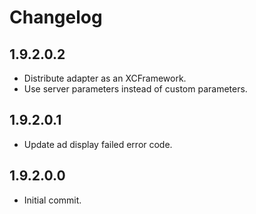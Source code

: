 # Changelog

## 1.9.2.0.2
* Distribute adapter as an XCFramework.
* Use server parameters instead of custom parameters.

## 1.9.2.0.1
* Update ad display failed error code.

## 1.9.2.0.0    
* Initial commit.
